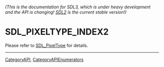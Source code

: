 ###### (This is the documentation for SDL3, which is under heavy development and the API is changing! [SDL2](https://wiki.libsdl.org/SDL2/) is the current stable version!)
# SDL_PIXELTYPE_INDEX2

Please refer to [SDL_PixelType](SDL_PixelType) for details.

----
[CategoryAPI](CategoryAPI), [CategoryAPIEnumerators](CategoryAPIEnumerators)

